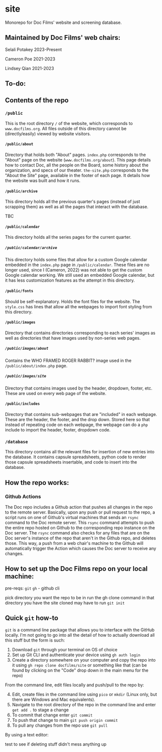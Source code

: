 # site

Monorepo for Doc Films' website and screening database.

## Maintained by Doc Films' web chairs:

Selali Potakey 2023-Present

Cameron Poe 2021-2023

Lindsey Qian 2021-2023

## To-do:

## Contents of the repo

### `/public`

This is the root directory `/` of the website, which corresponds to `www.docfilms.org`. All files outside of this directory cannot be (directly/easily) viewed by website visitors.

#### `/public/about`

Directory that holds both "About" pages. `index.php` corresponds to the "About" page on the website (`www.docfilms.org/about`). This page details how to contact Doc, all the people on the Board, some history about the organization, and specs of our theater. `the-site.php` corresponds to the "About the Site" page, available in the footer of each page. It details how the website was built and how it runs. 

#### `/public/archive`

This directory holds all the previous quarter's pages (instead of just scrapping them) as well as all the pages that interact with the database.

TBC

#### `/public/calendar`

This directory holds all the series pages for the current quarter. 

##### `/public/calendar/archive`

This directory holds some files that allow for a custom Google calendar embedded in the `index.php` page in `/public/calendar`. These files are no longer used, since I (Cameron, 2022) was not able to get the custom Google calendar working. We still used an embedded Google calendar, but it has less customization features as the attempt in this directory.

#### `/public/fonts`

Should be self-explanatory. Holds the font files for the website. The `style.css` has lines that allow all the webpages to import font styling from this directory.

#### `/public/images`

Directory that contains directories corresponding to each series' images as well as directories that have images used by non-series web pages.

##### `/public/images/about`

Contains the WHO FRAMED ROGER RABBIT? image used in the `/public/about/index.php` page.

##### `/public/images/site`

Directory that contains images used by the header, dropdown, footer, etc. These are used on every web page of the website.

#### `/public/includes`

Directory that contains sub-webpages that are "included" in each webpage. These are the header, the footer, and the drop down. Stored here so that instead of repeating code on each webpage, the webpage can do a `php` include to import the header, footer, dropdown code.

### `/database`

This directory contains all the relevant files for insertion of new entries into the database. It contains capsule spreadsheets, python code to render those capsule spreadsheets insertable, and code to insert into the database.

## How the repo works:

### Github Actions

The Doc repo includes a Github action that pushes all changes in the repo to the remote server. Basically, upon any push or pull request to the repo, a script runs on one of Github's virtual machines that sends an `rsync` command to the Doc remote server. This `rsync` command attempts to push the entire repo hosted on Github to the corresponding repo instance on the Doc server. The `rsync` command also checks for any files that are on the Doc server's instance of the repo that aren't in the Github repo, and deletes those. This way, a push from a web chair's machine to the Github will automatically trigger the Action which causes the Doc server to receive any changes.  

## How to set up the Doc Films repo on your local machine:
pre-reqs:
`git`
`gh` - github cli


pick directory you want the repo to be in
run the gh clone command in that directory
you have the site cloned
may have to run `git init`














## Quick  `git` how-to
`git` is a command line package that allows you to interface with the GitHub locally. I'm not going to go into all the detail of how to actually download all this stuff but the form is such:

1. Download `git` through your terminal on OS of choice
2. Set up Git CLI and authenticate your device using `gh auth login`
3. Create a directory somewhere on your computer and copy the repo into it using `gh repo clone docfilms/site` or something like that (can be found by clicking on the "Code" drop down in the main menu for the repo)

From the command line, edit files locally and push/pull to the repo by:

4. Edit, create files in the command line using `pico` or `mkdir` (Linux only, but there are Windows and Mac equivalents).
5. Navigate to the root directory of the repo in the command line and enter `get add .` to stage a change
6. To commit that change enter `git commit`
7. To push that change to main `git push origin commit`
8. To pull any changes from the repo use `git pull`

By using a text editor:

test to see if deleting stuff didn't mess anything up
